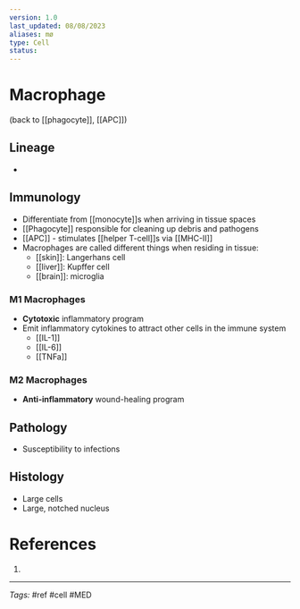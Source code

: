 ```yaml
---
version: 1.0
last_updated: 08/08/2023
aliases: mø
type: Cell
status: 
---
```


# Macrophage

(back to [[phagocyte]], [[APC]])

## Lineage
- 
## Immunology
- Differentiate from [[monocyte]]s when arriving in tissue spaces
- [[Phagocyte]] responsible for cleaning up debris and pathogens
- [[APC]] - stimulates [[helper T-cell]]s via [[MHC-II]]
- Macrophages are called different things when residing in tissue:
	- [[skin]]: Langerhans cell
	- [[liver]]: Kupffer cell
	- [[brain]]: microglia
### M1 Macrophages
- **Cytotoxic** inflammatory program
- Emit inflammatory cytokines to attract other cells in the immune system
	- [[IL-1]]
	- [[IL-6]]
	- [[TNFa]]
### M2 Macrophages
- **Anti-inflammatory** wound-healing program
## Pathology
- Susceptibility to infections
## Histology
- Large cells
- Large, notched nucleus

# References
1. 

---
_Tags:_ #ref #cell #MED
